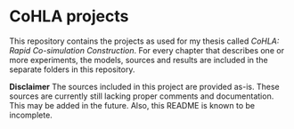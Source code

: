 # CoHLA projects
This repository contains the projects as used for my thesis called *CoHLA: Rapid Co-simulation Construction*.
For every chapter that describes one or more experiments, the models, sources and results are included in the separate folders in this repository.

**Disclaimer** The sources included in this project are provided as-is. These sources are currently still lacking proper comments and documentation. This may be added in the future. Also, this README is known to be incomplete.
